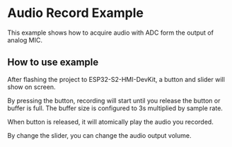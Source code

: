 # Audio Record Example

This example shows how to acquire audio with ADC form the output of analog MIC.

## How to use example

After flashing the project to ESP32-S2-HMI-DevKit, a button and slider will show on screen.

By pressing the button, recording will start until you release the button or buffer is full. The buffer size is configured to 3s multiplied by sample rate.

When button is released, it will atomically play the audio you recorded.

By change the slider, you can change the audio output volume.